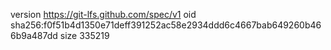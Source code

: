 version https://git-lfs.github.com/spec/v1
oid sha256:f0f51b4d1350e71deff391252ac58e2934ddd6c4667bab649260b466b9a487dd
size 335219

